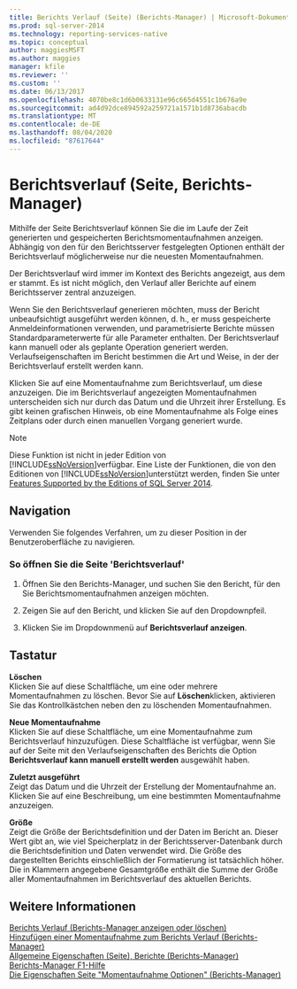 ```yaml
---
title: Berichts Verlauf (Seite) (Berichts-Manager) | Microsoft-Dokumentation
ms.prod: sql-server-2014
ms.technology: reporting-services-native
ms.topic: conceptual
author: maggiesMSFT
ms.author: maggies
manager: kfile
ms.reviewer: ''
ms.custom: ''
ms.date: 06/13/2017
ms.openlocfilehash: 4070be8c1d6b0633131e96c665d4551c1b676a9e
ms.sourcegitcommit: ad4d92dce894592a259721a1571b1d8736abacdb
ms.translationtype: MT
ms.contentlocale: de-DE
ms.lasthandoff: 08/04/2020
ms.locfileid: "87617644"
---
```

# <a name="report-history-page-report-manager"></a>Berichtsverlauf (Seite, Berichts-Manager)

Mithilfe der Seite Berichtsverlauf können Sie die im Laufe der Zeit generierten und gespeicherten Berichtsmomentaufnahmen anzeigen. Abhängig von den für den Berichtsserver festgelegten Optionen enthält der Berichtsverlauf möglicherweise nur die neuesten Momentaufnahmen.  
  

Der Berichtsverlauf wird immer im Kontext des Berichts angezeigt, aus dem er stammt. Es ist nicht möglich, den Verlauf aller Berichte auf einem Berichtsserver zentral anzuzeigen.  
  
Wenn Sie den Berichtsverlauf generieren möchten, muss der Bericht unbeaufsichtigt ausgeführt werden können, d. h., er muss gespeicherte Anmeldeinformationen verwenden, und parametrisierte Berichte müssen Standardparameterwerte für alle Parameter enthalten. Der Berichtsverlauf kann manuell oder als geplante Operation generiert werden. Verlaufseigenschaften im Bericht bestimmen die Art und Weise, in der der Berichtsverlauf erstellt werden kann.  
  
Klicken Sie auf eine Momentaufnahme zum Berichtsverlauf, um diese anzuzeigen. Die im Berichtsverlauf angezeigten Momentaufnahmen unterscheiden sich nur durch das Datum und die Uhrzeit ihrer Erstellung. Es gibt keinen grafischen Hinweis, ob eine Momentaufnahme als Folge eines Zeitplans oder durch einen manuellen Vorgang generiert wurde.  
  
> [!NOTE]  
>  Diese Funktion ist nicht in jeder Edition von [!INCLUDE[ssNoVersion](../includes/ssnoversion-md.md)]verfügbar. Eine Liste der Funktionen, die von den Editionen von [!INCLUDE[ssNoVersion](../includes/ssnoversion-md.md)]unterstützt werden, finden Sie unter [Features Supported by the Editions of SQL Server 2014](../../2014/getting-started/features-supported-by-the-editions-of-sql-server-2014.md).  
  
## <a name="navigation"></a>Navigation  
 Verwenden Sie folgendes Verfahren, um zu dieser Position in der Benutzeroberfläche zu navigieren.  
  
### <a name="to-open-the-report-history-page"></a>So öffnen Sie die Seite 'Berichtsverlauf'  
  
1.  Öffnen Sie den Berichts-Manager, und suchen Sie den Bericht, für den Sie Berichtsmomentaufnahmen anzeigen möchten.  
  
2.  Zeigen Sie auf den Bericht, und klicken Sie auf den Dropdownpfeil.  
  
3.  Klicken Sie im Dropdownmenü auf **Berichtsverlauf anzeigen**.  
  
## <a name="options"></a>Tastatur  
 **Löschen**  
 Klicken Sie auf diese Schaltfläche, um eine oder mehrere Momentaufnahmen zu löschen. Bevor Sie auf **Löschen**klicken, aktivieren Sie das Kontrollkästchen neben den zu löschenden Momentaufnahmen.  
  
 **Neue Momentaufnahme**  
 Klicken Sie auf diese Schaltfläche, um eine Momentaufnahme zum Berichtsverlauf hinzuzufügen. Diese Schaltfläche ist verfügbar, wenn Sie auf der Seite mit den Verlaufseigenschaften des Berichts die Option **Berichtsverlauf kann manuell erstellt werden** ausgewählt haben.  
  
 **Zuletzt ausgeführt**  
 Zeigt das Datum und die Uhrzeit der Erstellung der Momentaufnahme an. Klicken Sie auf eine Beschreibung, um eine bestimmten Momentaufnahme anzuzeigen.  
  
 **Größe**  
 Zeigt die Größe der Berichtsdefinition und der Daten im Bericht an. Dieser Wert gibt an, wie viel Speicherplatz in der Berichtsserver-Datenbank durch die Berichtsdefinition und Daten verwendet wird. Die Größe des dargestellten Berichts einschließlich der Formatierung ist tatsächlich höher. Die in Klammern angegebene Gesamtgröße enthält die Summe der Größe aller Momentaufnahmen im Berichtsverlauf des aktuellen Berichts.  
  
## <a name="see-also"></a>Weitere Informationen  
 [Berichts Verlauf &#40;Berichts-Manager anzeigen oder löschen&#41;](../../2014/reporting-services/view-or-delete-report-history-report-manager.md)   
 [Hinzufügen einer Momentaufnahme zum Berichts Verlauf &#40;Berichts-Manager&#41;](report-server/add-a-snapshot-to-report-history-report-manager.md)   
 [Allgemeine Eigenschaften (Seite), Berichte &#40;Berichts-Manager&#41;](../../2014/reporting-services/general-properties-page-reports-report-manager.md)   
 [Berichts-Manager F1-Hilfe](../../2014/reporting-services/report-manager-f1-help.md)   
 [Die Eigenschaften Seite "Momentaufnahme Optionen" &#40;Berichts-Manager&#41;](../../2014/reporting-services/snapshot-options-properties-page-report-manager.md)